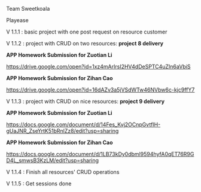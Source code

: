 Team Sweetkoala

Playease

V 1.1.1 : basic project with one post request on resource customer

V 1.1.2 : project with CRUD on two resources: **project 8 delivery**

**APP Homework Submission for Zuotian Li**

https://drive.google.com/open?id=1xz4mArIrsI2HV4dDeSPTC4uZIn6aVbiS

**APP Homework Submission for Zihan Cao**

https://drive.google.com/open?id=16dAZv3a5jVSdWTw46NVbw6c-kjc9ffY7



V 1.1.3 : project with CRUD on nice resources: **project 9 delivery**

**APP Homework Submission for Zuotian Li**

https://docs.google.com/document/d/14Fes_Kvj2OCnpGvtfIH-gUaJNR_ZseYrtK51bRnlZz8/edit?usp=sharing

**APP Homework Submission for Zihan Cao**

https://docs.google.com/document/d/1LB73kDy0dbml9594hyfA0qET76R9GD4L_smwsB3KzLM/edit?usp=sharing



V 1.1.4 : Finish all resources' CRUD operations



V 1.1.5 : Get sessions done